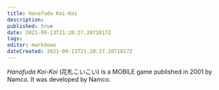 ```yaml
---
title: Hanafuda Koi-Koi
description: 
published: true
date: 2021-09-13T21:20:27.2071817Z 
tags: 
editor: markdown
dateCreated: 2021-09-13T21:20:27.2071817Z
---
```

_Hanafuda Koi-Koi_ (<span lang='ja'>花札こいこい</span>) is a MOBILE game published in 2001 by Namco.
It was developed by Namco.

